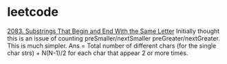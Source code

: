 # leetcode
[2083. Substrings That Begin and End With the Same Letter](https://leetcode.com/problems/substrings-that-begin-and-end-with-the-same-letter/)
Initially thought this is an issue of counting preSmaller/nextSmaller preGreater/nextGreater. This is much simpler. 
Ans = Total number of different chars (for the single char strs)  +  N(N-1)/2 for each char that appear 2 or more times.  
